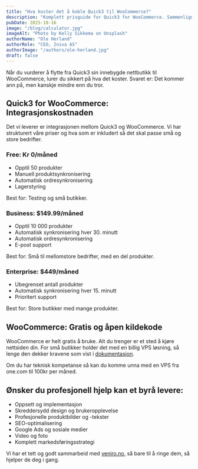 ```yaml
---
title: "Hva koster det å koble Quick3 til WooCommerce?"
description: "Komplett prisguide for Quick3 for WooCommerce. Sammenlign Free, Business og Enterprise-planene. Finn riktig løsning for din nettbutikk."
pubDate: 2025-10-16
image: "/blog/calculator.jpg"
imageAlt: "Photo by Kelly Sikkema on Unsplash"
authorName: "Ole Herland"
authorRole: "CEO, Iniva AS"
authorImage: "/authors/ole-herland.jpg"
draft: false
---
```


Når du vurderer å flytte fra Quick3 sin innebygde nettbutikk til WooCommerce, lurer du sikkert på hva det koster.
Svaret er: Det kommer ann på, men kanskje mindre enn du tror.

## Quick3 for WooCommerce: Integrasjonskostnaden

Det vi leverer er integrasjonen mellom Quick3 og WooCommerce.
Vi har strukturert våre priser og hva som er inkludert så det skal passe små og
store bedrifter.

### Free: Kr 0/måned

- Opptil 50 produkter
- Manuell produktsynkronisering
- Automatisk ordresynkronisering
- Lagerstyring

Best for: Testing og små butikker.

### Business: $149.99/måned

- Opptil 10 000 produkter
- Automatisk synkronisering hver 30. minutt
- Automatisk ordresynkronisering
- E-post support

Best for: Små til mellomstore bedrifter, med en del produkter.

### Enterprise: $449/måned

- Ubegrenset antall produkter
- Automatisk synkronisering hver 15. minutt
- Prioritert support

Best for: Store butikker med mange produkter.

## WooCommerce: Gratis og åpen kildekode

WooCommerce er helt gratis å bruke. Alt du trenger er et sted å kjøre nettsiden din.
For små butikker holder det med en billig VPS løsning, så lenge den dekker kravene
som vist i [dokumentasjon](/no/docs).

Om du har teknisk kompetanse så kan du komme unna med en VPS fra one.com til 100kr per måned.

## Ønsker du profesjonell hjelp kan et byrå levere:

- Oppsett og implementasjon
- Skreddersydd design og brukeropplevelse
- Profesjonelle produktbilder og -tekster
- SEO-optimalisering
- Google Ads og sosiale medier
- Video og foto
- Komplett markedsføringsstrategi

Vi har et tett og godt sammarbeid med [veniro.no](https://veniro.no), så bare til
å ringe dem, så hjelper de deg i gang.
